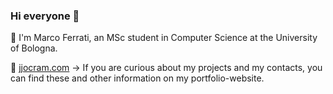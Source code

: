 ### Hi everyone 👋

🔺 I'm Marco Ferrati, an MSc student in Computer Science at the University of Bologna.

🔺 [jjocram.com](https://jjocram.com) -> If you are curious about my projects and my contacts, you can find these and other information on my portfolio-website. 
